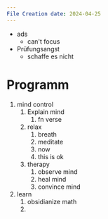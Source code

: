 ```yaml
---
File Creation date: 2024-04-25
---
```

- ads
	- can't focus
- Prüfungsangst
	- schaffe es nicht


# Programm
1. mind control
	1. Explain mind
		1. fn verse
	2. relax
		1. breath
		2. meditate
		3. now
		4. this is ok
	3. therapy
		1. observe mind
		2. heal mind 
		3. convince mind
2. learn
	1. obsidianize math
	2. 